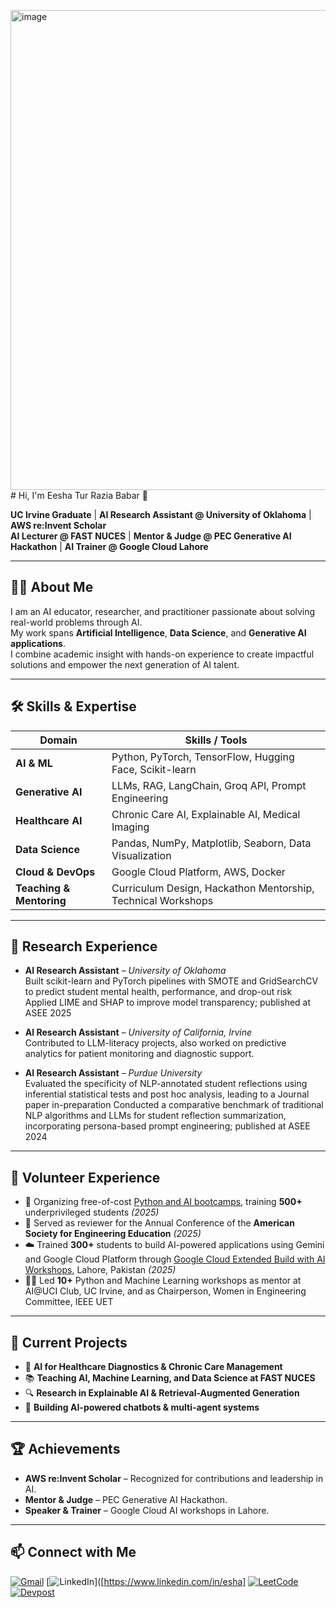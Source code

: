 <img width="1366" height="768" alt="image" src="https://github.com/user-attachments/assets/f689a915-f53f-4c93-9a43-c1fe5a4aa1c8" /># Hi, I'm Eesha Tur Razia Babar 👋

**UC Irvine Graduate** | **AI Research Assistant @ University of Oklahoma** | **AWS re:Invent Scholar**  
**AI Lecturer @ FAST NUCES** | **Mentor & Judge @ PEC Generative AI Hackathon** | **AI Trainer @ Google Cloud Lahore**  

---

## 👩‍💻 About Me
I am an AI educator, researcher, and practitioner passionate about solving real-world problems through AI.  
My work spans **Artificial Intelligence**, **Data Science**, and **Generative AI applications**.  
I combine academic insight with hands-on experience to create impactful solutions and empower the next generation of AI talent.

---

## 🛠 Skills & Expertise

| **Domain**               | **Skills / Tools** |
|--------------------------|--------------------|
| **AI & ML**              | Python, PyTorch, TensorFlow, Hugging Face, Scikit-learn |
| **Generative AI**        | LLMs, RAG, LangChain, Groq API, Prompt Engineering |
| **Healthcare AI**        | Chronic Care AI, Explainable AI, Medical Imaging |
| **Data Science**         | Pandas, NumPy, Matplotlib, Seaborn, Data Visualization |
| **Cloud & DevOps**       | Google Cloud Platform, AWS, Docker |
| **Teaching & Mentoring** | Curriculum Design, Hackathon Mentorship, Technical Workshops |

---

## 🔬 Research Experience

- **AI Research Assistant** – *University of Oklahoma*  
Built scikit-learn and PyTorch pipelines with SMOTE and GridSearchCV to predict student mental health,
performance, and drop-out risk
Applied LIME and SHAP to improve model transparency; published at ASEE 2025

- **AI Research Assistant** – *University of California, Irvine*  
  Contributed to LLM-literacy projects, also worked on predictive analytics for patient monitoring and diagnostic support.

- **AI Research Assistant** – *Purdue University*  
Evaluated the specificity of NLP-annotated student reflections using inferential statistical tests and post
hoc analysis, leading to a Journal paper in-preparation
Conducted a comparative benchmark of traditional NLP algorithms and LLMs for student reflection
summarization, incorporating persona-based prompt engineering; published at ASEE 2024

---

## 🤝 Volunteer Experience

- 📢 Organizing free-of-cost [Python and AI bootcamps](https://www.facebook.com/iCodeguru/videos/765021723146669), training **500+** underprivileged students *(2025)*  
- 📄 Served as reviewer for the Annual Conference of the **American Society for Engineering Education** *(2025)*  
- ☁️ Trained **300+** students to build AI-powered applications using Gemini and Google Cloud Platform through [Google Cloud Extended Build with AI Workshops](https://www.linkedin.com/posts/gdgcloudlahore_cloudnextextended-speakerspotlight-cloudnext2025-activity-7350799408625569792-dfOA?utm_source=share&utm_medium=member_desktop&rcm=ACoAACCxWiYBUMaujlQnobZCB1bQiZ4Wbw_U1IM), Lahore, Pakistan *(2025)*  
- 👩‍🏫 Led **10+** Python and Machine Learning workshops as mentor at AI@UCI Club, UC Irvine, and as Chairperson, Women in Engineering Committee, IEEE UET  

---

## 🚀 Current Projects
- 🧠 **AI for Healthcare Diagnostics & Chronic Care Management**  
- 📚 **Teaching AI, Machine Learning, and Data Science at FAST NUCES**  
- 🔍 **Research in Explainable AI & Retrieval-Augmented Generation**  
- 🤖 **Building AI-powered chatbots & multi-agent systems**  

---

## 🏆 Achievements
- **AWS re:Invent Scholar** – Recognized for contributions and leadership in AI.
- **Mentor & Judge** – PEC Generative AI Hackathon.
- **Speaker & Trainer** – Google Cloud AI workshops in Lahore.

---

## 📫 Connect with Me  

[![Gmail](https://img.shields.io/badge/Gmail-D14836?style=for-the-badge&logo=gmail&logoColor=white)](mailto:ebabar@uci.edu)
[![LinkedIn](https://img.shields.io/badge/LinkedIn-0A66C2?style=for-the-badge&logo=linkedin&logoColor=white)]([https://www.linkedin.com/in/esha]
[![LeetCode](https://img.shields.io/badge/LeetCode-FFA116?style=for-the-badge&logo=leetcode&logoColor=black)](https://leetcode.com/your_username)
[![Devpost](https://img.shields.io/badge/Devpost-003E54?style=for-the-badge&logo=devpost&logoColor=white)](https://devpost.com/your_username)

